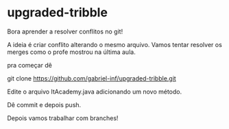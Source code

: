 # upgraded-tribble

Bora aprender a resolver conflitos no git!

A ideia é criar conflito alterando o mesmo arquivo. Vamos tentar resolver os merges como o profe mostrou na última aula.

pra começar dê 

git clone https://github.com/gabriel-inf/upgraded-tribble.git

Edite o arquivo ItAcademy.java adicionando um novo método. 

Dê commit e depois push.

Depois vamos trabalhar com branches! 
